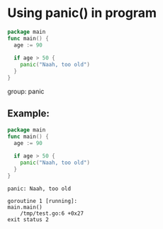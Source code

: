 # Using panic() in program

```go
package main
func main() {
  age := 90
  
  if age > 50 {
    panic("Naah, too old")
  }  
}
```


group: panic

## Example: 
```go
package main
func main() {
  age := 90
  
  if age > 50 {
    panic("Naah, too old")
  }  
}
```
```
panic: Naah, too old

goroutine 1 [running]:
main.main()
	/tmp/test.go:6 +0x27
exit status 2
```

